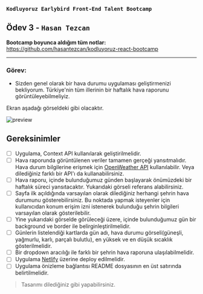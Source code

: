 ### `Kodluyoruz Earlybird Front-End Talent Bootcamp`

## Ödev 3 - `Hasan Tezcan`

**Bootcamp boyunca aldığım tüm notlar:** https://github.com/hasantezcan/kodluyoruz-react-bootcamp

---

### Görev:
- Sizden genel olarak bir hava durumu uygulaması geliştirmenizi bekliyorum. Türkiye'nin tüm illerinin bir haftalık hava raporunu görüntüleyebilmeliyiz.

Ekran aşadağı görseldeki gibi olacaktır.

![preview](https://i.imgur.com/FCifblG.jpeg)

## Gereksinimler

- [ ] Uygulama, Context API kullanılarak geliştirilmelidir.
- [ ] Hava raporunda görüntülenen veriler tamamen gerçeği yansıtmalıdır. Hava durum bilgilerine erişmek için [OpenWeather API](https://openweathermap.org/api) kullanılabilir. Veya dilediğiniz farklı bir API'ı da kullanabilirsiniz.
- [ ] Hava raporu, içinde bulunduğumuz günden başlayarak önümüzdeki bir haftalık süreci yansıtacaktır. Yukarıdaki görseli referans alabilirsiniz.
- [ ] Sayfa ilk açıldığında varsayılan olarak dilediğiniz herhangi şehrin hava durumunu gösterebilirsiniz. Bu noktada yapmak isteyenler için kullanıcıdan konum erişim izni istenerek bulunduğu şehrin bilgileri varsayılan olarak gösterilebilir.
- [ ] Yine yukarıdaki görselde görüleceği üzere, içinde bulunduğumuz gün bir background ve border ile belirginleştirilmelidir.
- [ ] Günlerin listelendiği kartlarda gün adı, hava durumu görseli(güneşli, yağmurlu, karlı, parçalı bulutlu), en yüksek ve en düşük sıcaklık gösterilmelidir.
- [ ] Bir dropdown aracılığı ile farklı bir şehrin hava raporuna ulaşılabilmelidir. 
- [ ] Uygulama [Netlify](https://www.netlify.com/) üzerine deploy edilmelidir.
- [ ] Uygulama önizleme bağlantısı README dosyasının en üst satırında belirtilmelidir.
> Tasarımı dilediğiniz gibi yapabilirsiniz.
